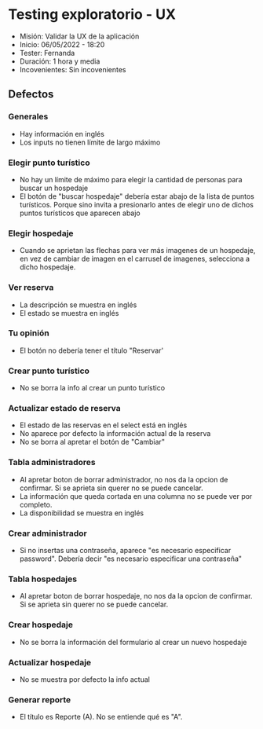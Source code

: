 # Testing exploratorio - UX

- Misión: Validar la UX de la aplicación
- Inicio: 06/05/2022 - 18:20
- Tester: Fernanda
- Duración: 1 hora y media
- Incovenientes: Sin incovenientes

## Defectos

### Generales
- Hay información en inglés
- Los inputs no tienen límite de largo máximo

### Elegir punto turístico
- No hay un límite de máximo para elegir la cantidad de personas para buscar un hospedaje
- El botón de "buscar hospedaje" debería estar abajo de la lista de puntos turísticos. Porque sino invita a presionarlo antes de elegir uno de dichos puntos 
turísticos que aparecen abajo

### Elegir hospedaje
- Cuando se aprietan las flechas para ver más imagenes de un hospedaje, en vez de cambiar de imagen en el carrusel de imagenes, selecciona a dicho hospedaje.

### Ver reserva
- La descripción se muestra en inglés
- El estado se muestra en inglés

### Tu opinión
- El botón no debería tener el título "Reservar'

### Crear punto turístico
- No se borra la info al crear un punto turístico

### Actualizar estado de reserva
- El estado de las reservas en el select está en inglés 
- No aparece por defecto la información actual de la reserva
- No se borra al apretar el botón de "Cambiar"

### Tabla administradores
- Al apretar boton de borrar administrador, no nos da la opcion de confirmar. Si se aprieta sin querer no se puede cancelar.
- La información que queda cortada en una columna no se puede ver por completo.
- La disponibilidad se muestra en inglés

### Crear administrador
- Si no insertas una contraseña, aparece "es necesario especificar password". Debería decir "es necesario especificar una contraseña"

### Tabla hospedajes
- Al apretar boton de borrar hospedaje, no nos da la opcion de confirmar. Si se aprieta sin querer no se puede cancelar.

### Crear hospedaje
- No se borra la información del formulario al crear un nuevo hospedaje

### Actualizar hospedaje
- No se muestra por defecto la info actual

### Generar reporte
- El título es Reporte (A). No se entiende qué es "A".



